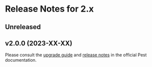 # Release Notes for 2.x

## Unreleased

## v2.0.0 (2023-XX-XX)

Please consult the [upgrade guide](https://pestphp.com/docs/upgrade-guide) and [release notes](https://pestphp.com/docs/announcing-pest2) in the official Pest documentation.
